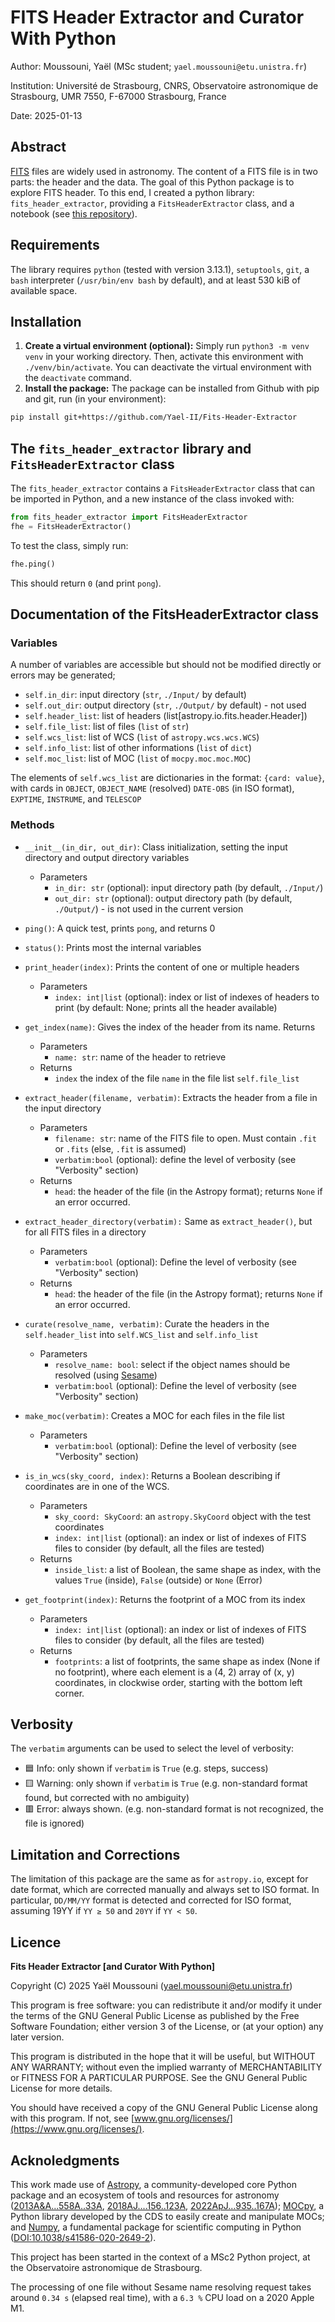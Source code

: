 <!--[TLP:WHITE] FROM 2025-01-13-->

# FITS Header Extractor and Curator With Python
Author: Moussouni, Yaël (MSc student; `yael.moussouni@etu.unistra.fr`)

Institution: Université de Strasbourg, CNRS, Observatoire astronomique de Strasbourg, UMR 7550, F-67000 Strasbourg, France

Date: 2025-01-13

## Abstract

[FITS](https://en.wikipedia.org/wiki/FITS/) files are widely used in astronomy. The content of a FITS file is in two parts: the header and the data. The goal of this Python package is to explore FITS header. To this end, I created a python library: `fits_header_extractor`, providing a `FitsHeaderExtractor` class, and a notebook (see [this repository](https://github.com/Yael-II/MSc2-Project-FITS)).

## Requirements

The library requires `python` (tested with version 3.13.1), `setuptools`, `git`, a `bash` interpreter (`/usr/bin/env bash` by default), and at least 530 kiB of available space.

## Installation

1. **Create a virtual environment (optional):** Simply run `python3 -m venv venv` in your working directory. Then, activate this environment with `./venv/bin/activate`. You can deactivate the virtual environment with the `deactivate` command.
2. **Install the package:** The package can be installed from Github with pip and git, run (in your environment):
```bash
pip install git+https://github.com/Yael-II/Fits-Header-Extractor
```

## The `fits_header_extractor` library and `FitsHeaderExtractor` class
The `fits_header_extractor` contains a `FitsHeaderExtractor` class that can be imported in Python, and a new instance of the class invoked with:
```python
from fits_header_extractor import FitsHeaderExtractor
fhe = FitsHeaderExtractor()
```

To test the class, simply run:
```python
fhe.ping()
```
This should return `0` (and print `pong`).

## Documentation of the FitsHeaderExtractor class

### Variables

A number of variables are accessible but should not be modified directly or errors may be generated;
- `self.in_dir`: input directory (`str`, `./Input/` by default)
- `self.out_dir`: output directory (`str`, `./Output/` by default) - not used
- `self.header_list`: list of headers (list[astropy.io.fits.header.Header])
- `self.file_list`: list of files (`list` of `str`)
- `self.wcs_list`: list of WCS (`list` of `astropy.wcs.wcs.WCS`)
- `self.info_list`: list of other informations (`list` of `dict`)
- `self.moc_list`: list of MOC (`list` of `mocpy.moc.moc.MOC`)

The elements of `self.wcs_list` are dictionaries in the format: `{card: value}`, with cards in `OBJECT`, `OBJECT_NAME` (resolved) `DATE-OBS` (in ISO format), `EXPTIME`, `INSTRUME`, and `TELESCOP`

### Methods

- `__init__(in_dir, out_dir)`: Class initialization, setting the input directory and output directory variables
    - Parameters
        - `in_dir: str` (optional): input directory path (by default, `./Input/`) 
        - `out_dir: str` (optional): output directory path (by default, `./Output/`) - is not used in the current version

- `ping()`: A quick test, prints `pong`, and returns 0

- `status()`: Prints most the internal variables

- `print_header(index)`: Prints the content of one or multiple headers
    - Parameters
        - `index: int|list` (optional): index or list of indexes of headers to print (by default: None; prints all the header available)

- `get_index(name)`: Gives the index of the header from its name. Returns 
    - Parameters
        - `name: str`: name of the header to retrieve
    - Returns
        - `index` the index of the file `name` in the file list `self.file_list`

- `extract_header(filename, verbatim)`: Extracts the header from a file in the input directory
    - Parameters
        - `filename: str`: name of the FITS file to open. Must contain `.fit` or `.fits` (else, `.fit` is assumed)
        - `verbatim:bool` (optional): define the level of verbosity (see "Verbosity" section)
    - Returns
        - `head`: the header of the file (in the Astropy format); returns `None` if an error occurred.

- `extract_header_directory(verbatim):` Same as `extract_header()`, but for all FITS files in a directory
    - Parameters
        - `verbatim:bool` (optional): Define the level of verbosity (see "Verbosity" section)
    - Returns
        - `head`: the header of the file (in the Astropy format); returns `None` if an error occurred.

- `curate(resolve_name, verbatim)`: Curate the headers in the `self.header_list` into `self.WCS_list` and `self.info_list`
    - Parameters
        - `resolve_name: bool`: select if the object names should be resolved (using [Sesame](https://cds.unistra.fr/cgi-bin/Sesame))
        - `verbatim:bool` (optional): Define the level of verbosity (see "Verbosity" section)

- `make_moc(verbatim)`: Creates a MOC for each files in the file list
    - Parameters
        - `verbatim:bool` (optional): Define the level of verbosity (see "Verbosity" section)

- `is_in_wcs(sky_coord, index)`: Returns a Boolean describing if coordinates are in one of the WCS.
    - Parameters
        - `sky_coord: SkyCoord`: an `astropy.SkyCoord` object with the test coordinates
        - `index: int|list` (optional): an index or list of indexes of FITS files to consider (by default, all the files are tested)
    - Returns
        - `inside_list`: a list of Boolean, the same shape as index, with the values `True` (inside), `False` (outside) or `None` (Error)

- `get_footprint(index)`: Returns the footprint of a MOC from its index 
    - Parameters
        - `index: int|list` (optional): an index or list of indexes of FITS files to consider (by default, all the files are tested)
    - Returns
        - `footprints`: a list of footprints, the same shape as index (None if no footprint), where each element is a (4, 2) array of (x, y) coordinates, in clockwise order, starting with the bottom left corner.

## Verbosity

The `verbatim` arguments can be used to select the level of verbosity:
- 🟦 Info: only shown if `verbatim` is `True` (e.g. steps, success)
- 🟨 Warning: only shown if `verbatim` is `True` (e.g. non-standard format found, but corrected with no ambiguity)
- 🟥 Error: always shown. (e.g. non-standard format is not recognized, the file is ignored)

## Limitation and Corrections

The limitation of this package are the same as for `astropy.io`, except for date format, which are corrected manually and always set to ISO format. In particular, `DD/MM/YY` format is detected and corrected for ISO format, assuming 19YY if `YY ≥ 50` and `20YY` if `YY < 50`.

## Licence

**Fits Header Extractor [and Curator With Python]**

Copyright (C) 2025 Yaël Moussouni (yael.moussouni@etu.unistra.fr)

This program is free software: you can redistribute it and/or modify it under the terms of the GNU General Public License as published by the Free Software Foundation; either version 3 of the License, or (at your option) any later version.

This program is distributed in the hope that it will be useful, but WITHOUT ANY WARRANTY; without even the implied warranty of MERCHANTABILITY or FITNESS FOR A PARTICULAR PURPOSE. See the GNU General Public License for more details.

You should have received a copy of the GNU General Public License along with this program. If not, see [www.gnu.org/licenses/](https://www.gnu.org/licenses/).

## Acknoledgments

This work made use of [Astropy](http://www.astropy.org), a community-developed core Python package and an ecosystem of tools and resources for astronomy ([2013A&A...558A..33A](https://ui.adsabs.harvard.edu/abs/2013A%26A...558A..33A/abstract), [2018AJ....156..123A](https://ui.adsabs.harvard.edu/abs/2018AJ....156..123A/abstract), [2022ApJ...935..167A](https://ui.adsabs.harvard.edu/abs/2022ApJ...935..167A/abstract)); [MOCpy](https://github.com/cds-astro/mocpy/), a Python library developed by the CDS to easily create and manipulate MOCs; and [Numpy](https://numpy.org/), a fundamental package for scientific computing in Python ([DOI:10.1038/s41586-020-2649-2](https://doi.org/10.1038/s41586-020-2649-2)).

This project has been started in the context of a MSc2 Python project, at the Observatoire astronomique de Strasbourg.

The processing of one file without Sesame name resolving request takes around `0.34 s` (elapsed real time), with a `6.3 %` CPU load on a 2020 Apple M1.
